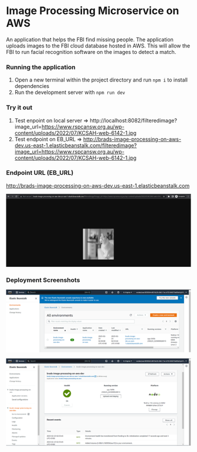 # Image Processing Microservice on AWS

An application that helps the FBI find missing people.  The application uploads images to the FBI cloud database hosted in AWS. This will allow the FBI to run facial recognition software on the images to detect a match.

### Running the application

1. Open a new terminal within the project directory and run `npm i` to install dependencies
2. Run the development server with `npm run dev`

### Try it out
1. Test enpoint on local server => http://localhost:8082/filteredimage?image_url=https://www.rspcansw.org.au/wp-content/uploads/2022/07/KCSAH-web-6142-1.jpg
2. Test endpoint on EB_URL => http://brads-image-processing-on-aws-dev.us-east-1.elasticbeanstalk.com/filteredimage?image_url=https://www.rspcansw.org.au/wp-content/uploads/2022/07/KCSAH-web-6142-1.jpg

### Endpoint URL (EB_URL)

http://brads-image-processing-on-aws-dev.us-east-1.elasticbeanstalk.com

![Endpoint_working_on_EB](./deployment_screenshot/Endpoint_working_on_EB.png)

### Deployment Screenshots

![Deployment_screenshot_1](./deployment_screenshot/deployment_screenshot_1.png)

![Deployment_screenshot_2](./deployment_screenshot/deployment_screenshot_2.png)